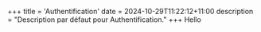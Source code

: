 +++
title = 'Authentification'
date = 2024-10-29T11:22:12+11:00
description = "Description par défaut pour Authentification."
+++
Hello
